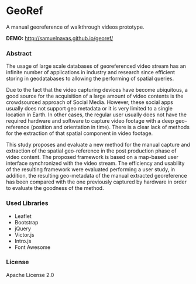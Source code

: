 # GeoRef
A manual georeference of walkthrough videos prototype. 

**DEMO:** http://samuelnavas.github.io/georef/

### Abstract

The usage of large scale databases of georeferenced video stream has an infinite number of applications in industry and research since efficient storing in geodatabases to allowing the performing of spatial queries.

Due to the fact that the video capturing devices have become ubiquitous, a good source for the acquisition of a large amount of video contents is the crowdsourced approach of Social Media. However, these social apps usually does not support geo metadata or it is very limited to a single location in Earth. In other cases, the regular user usually does not have the required hardware and software to capture video footage with a deep geo-reference (position and orientation in time). There is a clear lack of methods for the extraction of that spatial component in video footage. 

This study proposes and evaluate a new method for the manual capture and extraction of the spatial geo-reference in the post production phase of video content. The proposed framework is based on a map-based user interface synchronized with the video stream. The efficiency and usability of the resulting framework were evaluated performing a user study, in addition, the resulting geo-metadata of the manual extracted georeference has been compared with the one previously captured by hardware in order to evaluate the goodness of the method.

### Used Libraries
- Leaflet
- Bootstrap
- jQuery
- Victor.js
- Intro.js
- Font Awesome

### License
Apache License 2.0
